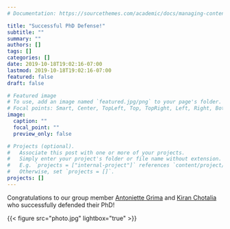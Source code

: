 ```yaml
---
# Documentation: https://sourcethemes.com/academic/docs/managing-content/

title: "Successful PhD Defense!"
subtitle: ""
summary: ""
authors: []
tags: []
categories: []
date: 2019-10-18T19:02:16-07:00
lastmod: 2019-10-18T19:02:16-07:00
featured: false
draft: false

# Featured image
# To use, add an image named `featured.jpg/png` to your page's folder.
# Focal points: Smart, Center, TopLeft, Top, TopRight, Left, Right, BottomLeft, Bottom, BottomRight.
image:
  caption: ""
  focal_point: ""
  preview_only: false

# Projects (optional).
#   Associate this post with one or more of your projects.
#   Simply enter your project's folder or file name without extension.
#   E.g. `projects = ["internal-project"]` references `content/project/deep-learning/index.md`.
#   Otherwise, set `projects = []`.
projects: []
---
```


Congratulations to our group member [Antoniette Grima](/kgb/author/antoniette-grima/) and [Kiran Chotalia](/kgb/author/kiran-chotalia/) who successfully defended their PhD!

{{< figure src="photo.jpg"  lightbox="true" >}}